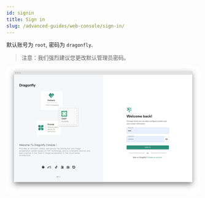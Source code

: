 ```yaml
---
id: signin
title: Sign in
slug: /advanced-guides/web-console/sign-in/
---
```


默认账号为 `root`, 密码为 `dragonfly`.

> 注意：我们强烈建议您更改默认管理员密码。

![signin](../../resource/advanced-guides/web-console/login/signin.png)
